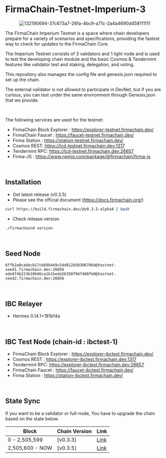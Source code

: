 # FirmaChain-Testnet-Imperium-3


<center>

![132190694-37c673a7-26fa-4bc9-a71c-2a4a4690d458111111](https://user-images.githubusercontent.com/5277080/132265516-b6373d15-133c-41f3-a093-a93c34155c13.png) 



</center>

The FirmaChain Imperium Testnet is a space where chain developers prepare for a variety of scenarios and specifications, providing the fastest way to check for updates to the FirmaChain Core.

The Imperium Testnet consists of 3 validators and 1 light node and is used to test the developing chain module and the basic Cosmos & Tendermint features like validator test and staking, delegation, and voting.

This repository also manages the config file and genesis.json required to set up the chain.

The external validator is not allowed to participate in DevNet, but if you are curious, you can test under the same environment through Genesis.json that we provide.

<br>

The following services are used for the testnet:
 - FirmaChain Block Explorer : https://explorer-testnet.firmachain.dev/
 - FirmaChain Faucet : https://faucet-testnet.firmachain.dev/
 - Firma Station : https://station-testnet.firmachain.dev/
 - Cosmos REST: https://lcd-testnet.firmachain.dev:1317
 - Tendermint RPC: https://lcd-testnet.firmachain.dev:26657
 - Firma-JS : https://www.npmjs.com/package/@firmachain/firma-js

<br>

## Installation
 * Get latest release (v0.3.5)
 * Please see the official document (https://docs.firmachain.org/)
```sh
curl https://build.firmachain.dev/@v0.3.5-alpha4 | bash
```

* Check release version
```sh
./firmachaind version
```

<br>

## Seed Node

```
6ffb2a8cabbcb17cb69b449c54d812b50306786d@testnet-seed1.firmachain.dev:26656
ede8f4b223b10b96ca1b1beda56350f94f400fb0@testnet-seed2.firmachain.dev:26656
```
<br>

## IBC Relayer 
- Hermes 0.14.1+181b14a

<br>

## IBC Test Node (chain-id : ibctest-1)
- FirmaChain Block Explorer : https://explorer-ibctest.firmachain.dev/
- Cosmos REST : https://explorer-ibctest.firmachain.dev:1317
- Tendermint RPC: https://explorer-ibctest.firmachain.dev:26657 
- FirmaChain Faucet : https://faucet-ibctest.firmachain.dev/
- Firma Station : https://station-ibctest.firmachain.dev/
 
 <br>

## State Sync
If you want to be a validator or full-node, You have to upgrade the chain based on the state below.

|Block | Chain Version|Link|
|--------|-----------|-----------|
|0 - 2,505,599|[v0.3.3]|[Link](https://github.com/firmachain/firmachain/releases/tag/v0.3.3)|
|2,505,600 - NOW|[v0.3.5]|[Link](https://github.com/firmachain/firmachain/releases/tag/v0.3.5-alpha4)|



